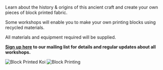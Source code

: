Learn about the history & origins of this ancient craft and create your own pieces of block printed fabric. 

Some workshops will enable you to make your own printing blocks using recycled materials.

 All materials and equipment required will be supplied.

**[Sign up here](/contact)  to our mailing list for details and regular updates about all workshops.**

![Block Printed Koi](http://textilesatthestablehouse.co.uk/assets/BlockprintedKoi.jpg)
![Block Printing](http://textilesatthestablehouse.co.uk/assets/BlockPrinting.jpg)
